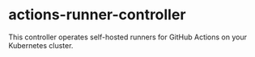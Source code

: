 # actions-runner-controller

This controller operates self-hosted runners for GitHub Actions on your Kubernetes cluster.
